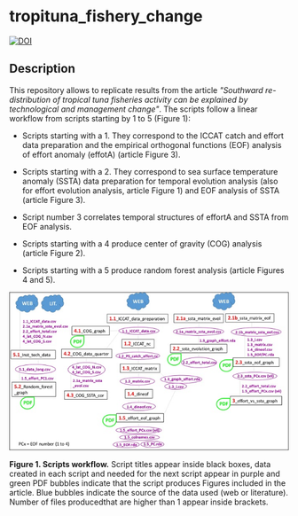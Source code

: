 # tropituna_fishery_change
[![DOI](https://zenodo.org/badge/DOI/10.5281/zenodo.2543454.svg)](https://doi.org/10.5281/zenodo.2543454)

## Description

This repository allows to replicate results from the article *"Southward re-distribution of tropical tuna fisheries activity can be explained by technological and management change"*. The scripts follow a linear workflow from scripts starting by 1 to 5 (Figure 1):

* Scripts starting with a 1. They correspond to the ICCAT catch and effort data preparation and the empirical orthogonal functions (EOF) analysis of effort anomaly (effotA) (article Figure 3).

* Scripts starting with a 2. They correspond to sea surface temperature anomaly (SSTA) data preparation for temporal evolution analysis (also for effort evolution analysis, article Figure 1) and EOF analysis of SSTA (article Figure 3).

* Script number 3 correlates temporal structures of effortA and SSTA from EOF analysis.

* Scripts starting with a 4 produce center of gravity (COG) analysis (article Figure 2).

* Scripts starting with a 5 produce random forest analysis (article Figures 4 and 5).


![](images/outline_scripts.jpg)

**Figure 1. Scripts workflow.** Script titles appear inside black boxes, data created in each script and needed for the next script appear in purple and green PDF bubbles indicate that the script produces Figures included in the article. Blue bubbles indicate the source of the data used (web or literature). Number of files producedthat are higher than 1 appear inside brackets.


